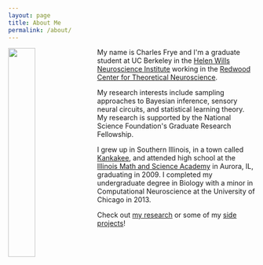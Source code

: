 ```yaml
---
layout: page
title: About Me
permalink: /about/
---
```


<img style="float: left; margin: 0px 15px 15px 0px;" src="{{site.imgurl}}/me.jpg" width="33%" />

My name is Charles Frye and I'm a graduate student at UC Berkeley in the
[Helen Wills Neuroscience Institute](http://neuroscience.berkeley.edu/)
working in the
[Redwood Center for Theoretical Neuroscience](http://redwood.berkeley.edu/).

My research interests include sampling approaches to Bayesian inference,
sensory neural circuits, and statistical learning theory.
My research is supported by the National Science Foundation's
Graduate Research Fellowship.

I grew up in Southern Illinois, in a town called
[Kankakee](http://www.thisamericanlife.org/radio-archives/episode/554/not-it),
and attended high school at the
[Illinois Math and Science Academy](https://www.imsa.edu)
in Aurora, IL, graduating in 2009.
I completed my undergraduate degree in Biology with a minor in
Computational Neuroscience at the University of Chicago in 2013.

Check out [my research](../research)
or some of my [side projects](../projects)!
